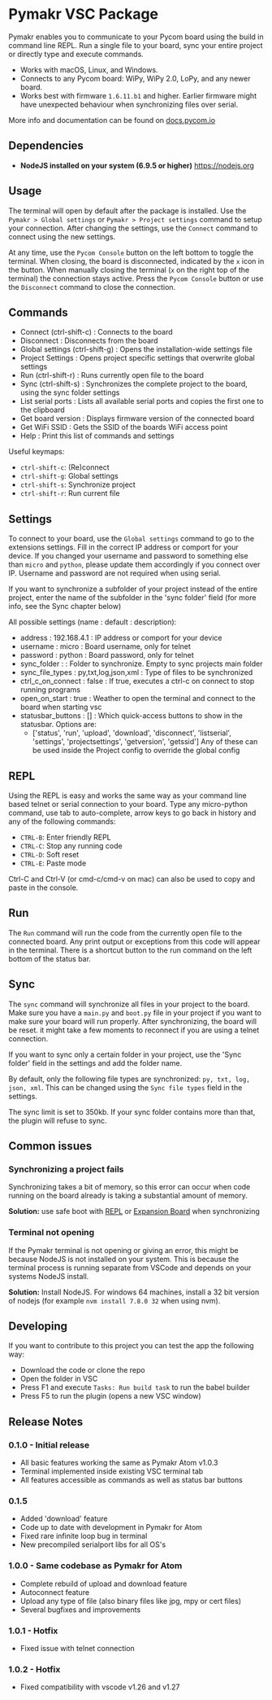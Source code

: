 #  Pymakr VSC Package

Pymakr enables you to communicate to your Pycom board using the build in command line REPL. Run a single file to your board, sync your entire project or directly type and execute commands.

- Works with macOS, Linux, and Windows.
- Connects to any Pycom board: WiPy, WiPy 2.0, LoPy, and any newer board.
- Works best with firmware `1.6.11.b1` and higher. Earlier firmware might have unexpected behaviour when synchronizing files over serial.

More info and documentation can be found on [docs.pycom.io](https://docs.pycom.io)

## Dependencies
- **NodeJS installed on your system (6.9.5 or higher)** https://nodejs.org

## Usage

The terminal will open by default after the package is installed. Use the `Pymakr > Global settings` or `Pymakr > Project settings` command to setup your connection. After changing the settings, use the `Connect` command to connect using the new settings.

At any time, use the `Pycom Console` button on the left bottom to toggle the terminal. When closing, the board is disconnected, indicated by the `x` icon in the button. When manually closing the terminal (`x` on the right top of the terminal) the connection stays active. Press the `Pycom Console` button or use the `Disconnect` command to close the connection.

## Commands

- Connect (ctrl-shift-c)         : Connects to the board
- Disconnect                     : Disconnects from the board
- Global settings (ctrl-shift-g) : Opens the installation-wide settings file
- Project Settings               : Opens project specific settings that overwrite global settings
- Run (ctrl-shift-r)             : Runs currently open file to the board
- Sync (ctrl-shift-s)            : Synchronizes the complete project to the board, using the sync folder settings
- List serial ports              : Lists all available serial ports and copies the first one to the clipboard
- Get board version              : Displays firmware version of the connected board
- Get WiFi SSID                  : Gets the SSID of the boards WiFi access point
- Help                           : Print this list of commands and settings

Useful keymaps:
- `ctrl-shift-c`: (Re)connect
- `ctrl-shift-g`: Global settings
- `ctrl-shift-s`: Synchronize project
- `ctrl-shift-r`: Run current file

## Settings

To connect to your board, use the `Global settings` command to go to the extensions settings. Fill in the correct IP address or comport for your device. If you changed your username and password to something else than `micro` and `python`, please update them accordingly if you connect over IP. Username and password are not required when using serial.

If you want to synchronize a subfolder of your project instead of the entire project, enter the name of the subfolder in the 'sync folder' field (for more info, see the Sync chapter below)

All possible settings (name : default : description):
- address           : 192.168.4.1         : IP address or comport for your device
- username          : micro               : Board username, only for telnet
- password          : python              : Board password, only for telnet
- sync_folder       : <empty>             : Folder to synchronize. Empty to sync projects main folder
- sync_file_types   : py,txt,log,json,xml : Type of files to be synchronized
- ctrl_c_on_connect : false               : If true, executes a ctrl-c on connect to stop running programs
- open_on_start     : true                : Weather to open the terminal and connect to the board when starting vsc
- statusbar_buttons : []                  : Which quick-access buttons to show in the statusbar. Options are:
    - ['status', 'run', 'upload', 'download', 'disconnect', 'listserial', 'settings', 'projectsettings', 'getversion', 'getssid']
Any of these can be used inside the Project config to override the global config

## REPL

Using the REPL is easy and works the same way as your command line based telnet or serial connection to your board. Type any micro-python command, use tab to auto-complete, arrow keys to go back in history and any of the following commands:
- `CTRL-B`: Enter friendly REPL
- `CTRL-C`: Stop any running code
- `CTRL-D`: Soft reset
- `CTRL-E`: Paste mode

Ctrl-C and Ctrl-V (or cmd-c/cmd-v on mac) can also be used to copy and paste in the console.

## Run

The `Run` command will run the code from the currently open file to the connected board. Any print output or exceptions from this code will appear in the terminal. There is a shortcut button to the run command on the left bottom of the status bar.

## Sync

The `sync` command will synchronize all files in your project to the board. Make sure you have a `main.py` and `boot.py` file in your project if you want to make sure your board will run properly. After synchronizing, the board will be reset. it might take a few moments to reconnect if you are using a telnet connection.

If you want to sync only a certain folder in your project, use the 'Sync folder' field in the settings and add the folder name.

By default, only the following file types are synchronized: `py, txt, log, json, xml`. This can be changed using the `Sync file types` field in the settings.

The sync limit is set to 350kb. If your sync folder contains more than that, the plugin will refuse to sync.

## Common issues

### Synchronizing a project fails
Synchronizing takes a bit of memory, so this error can occur when code running on the board already is taking a substantial amount of memory.

**Solution:** use safe boot with [REPL](https://docs.pycom.io/gettingstarted/programming/repl) or [Expansion Board](https://docs.pycom.io/product-info/boards/expansion3) when synchronizing

### Terminal not opening
If the Pymakr terminal is not opening or giving an error, this might be because NodeJS is not installed on your system. This is because the terminal process is running separate from VSCode and depends on your systems NodeJS install.

**Solution:** Install NodeJS. For windows 64 machines, install a 32 bit version of nodejs (for example `nvm install 7.8.0 32` when using nvm).

## Developing
If you want to contribute to this project you can test the app the following way:

- Download the code or clone the repo
- Open the folder in VSC
- Press F1 and execute `Tasks: Run build task` to run the babel builder
- Press F5 to run the plugin (opens a new VSC window)

## Release Notes

### 0.1.0 - Initial release
- All basic features working the same as Pymakr Atom v1.0.3
- Terminal implemented inside existing VSC terminal tab
- All features accessible as commands as well as status bar buttons

### 0.1.5
- Added 'download' feature
- Code up to date with development in Pymakr for Atom
- Fixed rare infinite loop bug in terminal
- New precompiled serialport libs for all OS's

### 1.0.0 - Same codebase as Pymakr for Atom
- Complete rebuild of upload and download feature
- Autoconnect feature
- Upload any type of file (also binary files like jpg, mpy or cert files)
- Several bugfixes and improvements

### 1.0.1 - Hotfix
- Fixed issue with telnet connection

### 1.0.2 - Hotfix
- Fixed compatibility with vscode v1.26 and v1.27
